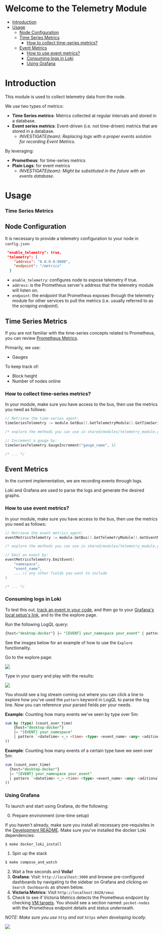 # Welcome to the Telemetry Module <!-- omit in toc -->

- [Introduction](#introduction)
- [Usage](#usage)
  - [Node Configuration](#node-configuration)
  - [Time Series Metrics](#time-series-metrics)
    - [How to collect time-series metrics?](#how-to-collect-time-series-metrics)
  - [Event Metrics](#event-metrics)
    - [How to use event metrics?](#how-to-use-event-metrics)
    - [Consuming logs in Loki](#consuming-logs-in-loki)
    - [Using Grafana](#using-grafana)

# Introduction

This module is used to collect telemetry data from the node.

We use two types of metrics:

- **Time Series metrics**: Metrics collected at regular intervals and stored in a database.
- **Event series metrics**: Event-driven (i.e. not time-driven) metrics that are stored in a database.
  - _INVESTIGATE(team): Replacing logs with a proper events solution for recording Event Metrics._

By leveraging:

- **Prometheus**: for time-series metrics
- **Plain Logs**: for event metrics
  - _INVESTIGATE(team): Might be substituted in the future with an events database._

# Usage

### Time Series Metrics

## Node Configuration

It is necessary to provide a telemetry configuration to your node in `config.json`:

```json
 "enable_telemetry": true,
 "telemetry": {
    "address": "0.0.0.0:9000",
    "endpoint": "/metrics"
  }
```

- `enable_telemetry`: configures node to expose telemetry if true.
- `address`: is the Prometheus server's address that the telemetry module will listen on.
- `endpoint`: the endpoint that Prometheus exposes through the telemetry module for other services to pull the metrics (i.e. usually referred to as the _scraping endpoint_).

## Time Series Metrics

If you are not familiar with the time-series concepts related to Prometheus, you can review [Prometheus Metrics](https://prometheus.io/docs/concepts/metric_types/).

Primarily, we use:

- Gauges

To keep track of:

- Block height
- Number of nodes online

### How to collect time-series metrics?

In your module, make sure you have access to the bus, then use the metrics you need as follows:

```go
// Retrieve the time-series agent:
timeSeriesTelemetry := module.GetBus().GetTelemetryModule().GetTimeSeriesAgent()

/* explore the methods you can use in shared/modules/telemetry_module.go */

// Increment a gauge by:
timeSeriesTelemetry.GaugeIncrement("gauge_name", 1)

/* ... */
```

## Event Metrics

In the current implementation, we are recording events through logs.

Loki and Grafana are used to parse the logs and generate the desired graphs.

### How to use event metrics?

In your module, make sure you have access to the bus, then use the metrics you need as follows:

```go
// Retrieve the event metrics agent:
eventMetricsTelemetry := module.GetBus().GetTelemetryModule().GetEventMetricsAgent()

/* explore the methods you can use in shared/modules/telemetry_module.go */

// Emit an event by:
eventMetricsTelemetry.EmitEvent(
    "namespace",
    "event_name",
    ... // any other fields you want to include
)

/* ... */
```

### Consuming logs in Loki

To test this out, [track an event in your code](#event-metrics), and then go to your [Grafana's local setup's link](#using-grafana), and to the the explore page.

Run the following LogQL query:

```sql
{host="desktop-docker"} |= "[EVENT] your_namespace your_event" | pattern `<datetime> <_> <time> <type> <event_name> <any> <aditional> <whitespaced> <items>` | logfmt
```

See the images below for an example of how to use the `Explore` functionality.

Go to the explore page:

![](./docs/explore-loki-on-grafana-pt-1.gif)

Type in your query and play with the results:

![](./docs/explore-loki-on-grafana-pt-2.gif)

You should see a log stream coming out where you can click a line to explore how you've used the `pattern` keyword in LogQL to parse the log line. Now you can reference your parsed fields per your needs.

**Example**: Counting how many events we've seen by type over 5m:

```sql
sum by (type) (count_over_time(
    {host="desktop-docker"}
    |= "[EVENT] your_namespace"
    | pattern `<datetime> <_> <time> <type> <event_name> <any> <aditional> <whitespaced> <items>`[5m]
))
```

**Example**: Counting how many events of a certain type have we seen over 5m:

```sql
sum (count_over_time(
  {host="desktop-docker"}
  |= "[EVENT] your_namespace your_event"
  | pattern `<datetime> <_> <time> <type> <event_name> <any> <aditional> <whitespaced> <items>`[5m]
))
```

### Using Grafana

To launch and start using Grafana, do the following:

0. Prepare environment (one-time setup)

If you haven't already, make sure you install all necessary pre-requisites in the [Development README](docs/development/README.md).
Make sure you've installed the docker Loki dependencies:

```bash
$ make docker_loki_install
```

1. Spin up the stack

```bash
$ make compose_and_watch
```

2. Wait a few seconds and **Voila!**
3. **Grafana**: Visit: `http://localhost:3000` and browse pre-configured dashboards by navigating to the sidebar on Grafana and clicking on `Search Dashboards` as shown below.
4. **Victoria Metrics**: Visit `http://localhost:8428/vmui`
5. Check to see if Victoria Metrics detects the Prometheus endpoint by checking [VM targets](http://localhost:8428/targets). You should see a section named: `pocket-nodes` with the Prometheus endpoint details and status underneath.

_NOTE: Make sure you use `http` and not `https` when developing locally._

![](./docs/browsing-existing-dashboards.gif)
